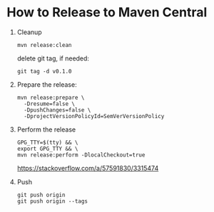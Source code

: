 # How to Release to Maven Central

1. Cleanup
    
    ```shell
    mvn release:clean
    ```
    delete git tag, if needed:
    ```shell
    git tag -d v0.1.0
    ```

2. Prepare the release:
    ```shell
    mvn release:prepare \
      -Dresume=false \
      -DpushChanges=false \
      -DprojectVersionPolicyId=SemVerVersionPolicy
    ```

3. Perform the release

    ```shell
    GPG_TTY=$(tty) && \
    export GPG_TTY && \
    mvn release:perform -DlocalCheckout=true
    ```
    https://stackoverflow.com/a/57591830/3315474

4. Push

    ```shell
    git push origin 
    git push origin --tags
    ```

